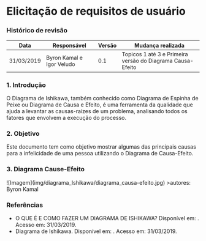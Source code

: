 <h1>Elicitação de requisitos de usuário</h1>
<h3>Histórico de revisão</h3>

| Data       | Responsável      | Versão | Mudança realizada                      |
| ---------- | ---------------- | ------ | -------------------------------------- |
| 31/03/2019 | Byron Kamal e Igor Veludo  |  0.1   |  Topicos 1 até 3 e Primeira versão do Diagrama Causa-Efeito |

<h3>1. Introdução </h3>
O Diagrama de Ishikawa, também conhecido como Diagrama de Espinha de Peixe ou Diagrama de Causa e Efeito, é uma ferramenta da qualidade que ajuda a levantar as causas-raízes de um problema, analisando todos os fatores que envolvem a execução do processo.

<h3>2. Objetivo</h3>
 Este documento tem como objetivo mostrar algumas das principais causas para a infelicidade de uma pessoa utilizando o Diagrama de Causa-Efeito.

 <h3>3. Diagrama Cause-Efeito</h3>
 ![Imagem](img/diagrama_Ishikawa/diagrama_causa-efeito.jpg)
 >autores: Byron Kamal

 <h3>Referências</h3>
 <ul>
 <li>O QUE É E COMO FAZER UM DIAGRAMA DE ISHIKAWA?
 Disponível em: <https://www.siteware.com.br/metodologias/diagrama-de-ishikawa>.
 Acesso em: 31/03/2019.
 </li>
 
 <li>Diagrama de Ishikawa. Disponível em: <https://blogdaqualidade.com.br/diagrama-de-ishikawa>. Acesso em: 31/03/2019.
 
 </li>
 </ul>